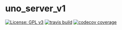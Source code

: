 # uno_server_v1

[![License: GPL v3](https://img.shields.io/badge/License-GPL%20v3-blue.svg?style=flat-square)](https://www.gnu.org/licenses/gpl-3.0) [![travis build](https://img.shields.io/travis/udyat-miet/uno_server_v1.svg?style=flat-square)](https://travis-ci.org/udyat-miet/uno_server_v1) [![codecov coverage](https://img.shields.io/codecov/c/github/udyat-miet/uno_server_v1.svg?style=flat-square)](https://codecov.io/gh/udyat-miet/uno_server_v1)
